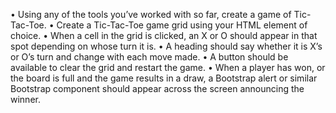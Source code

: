 •	Using any of the tools you’ve worked with so far, create a game of Tic-Tac-Toe.
•	Create a Tic-Tac-Toe game grid using your HTML element of choice. 
•	When a cell in the grid is clicked, an X or O should appear in that spot depending on whose turn it is.
•	A heading should say whether it is X’s or O’s turn and change with each move made.
•	A button should be available to clear the grid and restart the game.
•	When a player has won, or the board is full and the game results in a draw, a Bootstrap alert or similar Bootstrap component should appear across the screen announcing the winner.
